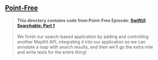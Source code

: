 ## [Point-Free](https://www.pointfree.co)

> #### This directory contains code from Point-Free Episode: [SwiftUI Searchable: Part 1](https://www.pointfree.co/episodes/ep156-swiftui-searchable-part-1)
>
> We finish our search-based application by adding and controlling another MapKit API, integrating it into our application so we can annotate a map with search results, and then we'll go the extra mile and write tests for the entire thing!
